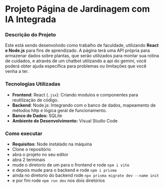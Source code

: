 ﻿# Projeto Página de Jardinagem com IA Integrada

### Descrição do Projeto

Este está sendo desenvolvido como trabalho de faculdade, utilizando **React e Node.js** para fins de aprendizado. A página terá uma API própria para armazenar dados sobre plantas, que serão utilizados para montar sua rotina de cuidados, e através de um chatbot
utilizando a api do gemini, você poderá obter ajuda específica para problemas ou limitações que você venha a ter.


### Tecnologias Utilizadas

  * **Frontend**: React (`.jsx`): Criando modulos e componentes para reutilização de código.
  * **Backend**: Node.js: Integrando com o banco de dados, mapeamento de métodos http e
  lógica geral de funcionamento.
  * **Banco de Dados:** SQLite
  * **Ambiente de Desenvolvimento:** Visual Studio Code


### Como executar

  * **Requisitos**: Node instalado na máquina
  * Clone o repositório
  * abra o projeto no seu editor
  * abra 2 terminais
  * mude o diretorio de um para o frontend e rode `npm i vite`
  * e depois mude para o backend e rode `npm i prisma`
  * ainda no diretorio do backend rode `npx prisma migrate dev --name init`
  * e por fim rode `npm run dev` nos dois diretórios

